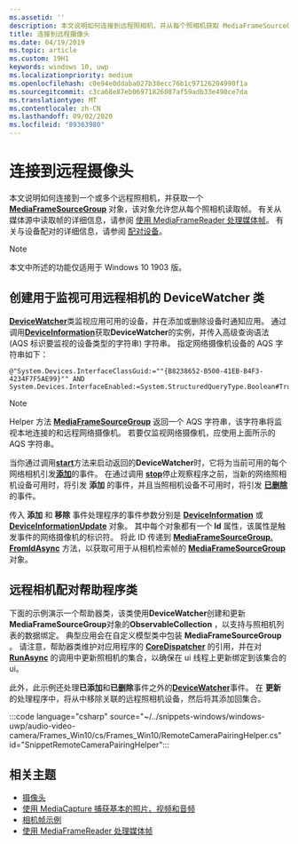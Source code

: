 ```yaml
---
ms.assetid: ''
description: 本文说明如何连接到远程照相机，并从每个照相机获取 MediaFrameSourceGroup 来检索帧。
title: 连接到远程摄像头
ms.date: 04/19/2019
ms.topic: article
ms.custom: 19H1
keywords: windows 10, uwp
ms.localizationpriority: medium
ms.openlocfilehash: c0e94e0ddaba027b38ecc76b1c97126204990f1a
ms.sourcegitcommit: c3ca68e87eb06971826087af59adb33e490ce7da
ms.translationtype: MT
ms.contentlocale: zh-CN
ms.lasthandoff: 09/02/2020
ms.locfileid: "89363980"
---
```

# <a name="connect-to-remote-cameras"></a>连接到远程摄像头

本文说明如何连接到一个或多个远程照相机，并获取一个 [**MediaFrameSourceGroup**](/uwp/api/Windows.Media.Capture.Frames.MediaFrameSourceGroup) 对象，该对象允许您从每个照相机读取帧。 有关从媒体源中读取帧的详细信息，请参阅 [使用 MediaFrameReader 处理媒体帧](process-media-frames-with-mediaframereader.md)。 有关与设备配对的详细信息，请参阅 [配对设备](../devices-sensors/pair-devices.md)。

> [!NOTE] 
> 本文中所述的功能仅适用于 Windows 10 1903 版。

## <a name="create-a-devicewatcher-class-to-watch-for-available-remote-cameras"></a>创建用于监视可用远程相机的 DeviceWatcher 类

[**DeviceWatcher**](/uwp/api/windows.devices.enumeration.devicewatcher)类监视应用可用的设备，并在添加或删除设备时通知应用。 通过调用[**DeviceInformation**](/uwp/api/windows.devices.enumeration.deviceinformation.createwatcher#Windows_Devices_Enumeration_DeviceInformation_CreateWatcher_System_String_)获取**DeviceWatcher**的实例，并传入高级查询语法 (AQS 标识要监视的设备类型的字符串) 字符串。 指定网络摄像机设备的 AQS 字符串如下：

```
@"System.Devices.InterfaceClassGuid:=""{B8238652-B500-41EB-B4F3-4234F7F5AE99}"" AND System.Devices.InterfaceEnabled:=System.StructuredQueryType.Boolean#True"
```

> [!NOTE] 
> Helper 方法 [**MediaFrameSourceGroup**](/uwp/api/windows.media.capture.frames.mediaframesourcegroup.getdeviceselector) 返回一个 AQS 字符串，该字符串将监视本地连接的和远程网络摄像机。 若要仅监视网络摄像机，应使用上面所示的 AQS 字符串。


当你通过调用[**start**](/uwp/api/windows.devices.enumeration.devicewatcher.start)方法来启动返回的**DeviceWatcher**时，它将为当前可用的每个网络相机引发[**添加**](/uwp/api/windows.devices.enumeration.devicewatcher.added)的事件。 在通过调用 [**stop**](/uwp/api/windows.devices.enumeration.devicewatcher.stop)停止观察程序之前，当新的网络照相机设备可用时，将引发 **添加** 的事件，并且当照相机设备不可用时，将引发 [**已删除**](/uwp/api/windows.devices.enumeration.devicewatcher.removed) 的事件。

传入 **添加** 和 **移除** 事件处理程序的事件参数分别是 [**DeviceInformation**](/uwp/api/Windows.Devices.Enumeration.DeviceInformation) 或 [**DeviceInformationUpdate**](/uwp/api/windows.devices.enumeration.deviceinformationupdate) 对象。 其中每个对象都有一个 **Id** 属性，该属性是触发事件的网络摄像机的标识符。 将此 ID 传递到 [**MediaFrameSourceGroup. FromIdAsync**](/uwp/api/windows.media.capture.frames.mediaframesourcegroup.fromidasync) 方法，以获取可用于从相机检索帧的 [**MediaFrameSourceGroup**](/uwp/api/windows.media.capture.frames.mediaframesourcegroup.fromidasync) 对象。

## <a name="remote-camera-pairing-helper-class"></a>远程相机配对帮助程序类

下面的示例演示一个帮助器类，该类使用**DeviceWatcher**创建和更新**MediaFrameSourceGroup**对象的**ObservableCollection** ，以支持与照相机列表的数据绑定。 典型应用会在自定义模型类中包装 **MediaFrameSourceGroup** 。 请注意，帮助器类维护对应用程序的 [**CoreDispatcher**](/uwp/api/Windows.UI.Core.CoreDispatcher) 的引用，并在对 [**RunAsync**](/uwp/api/windows.ui.core.coredispatcher.runasync) 的调用中更新照相机的集合，以确保在 ui 线程上更新绑定到该集合的 ui。

此外，此示例还处理**已添加**和**已删除**事件之外的[**DeviceWatcher**](/uwp/api/windows.devices.enumeration.devicewatcher.updated)事件。 在 **更新** 的处理程序中，将从中移除关联的远程照相机设备，然后将其添加回集合。

:::code language="csharp" source="~/../snippets-windows/windows-uwp/audio-video-camera/Frames_Win10/cs/Frames_Win10/RemoteCameraPairingHelper.cs" id="SnippetRemoteCameraPairingHelper":::


## <a name="related-topics"></a>相关主题

* [摄像头](camera.md)
* [使用 MediaCapture 捕获基本的照片、视频和音频](basic-photo-video-and-audio-capture-with-MediaCapture.md)
* [相机帧示例](https://github.com/Microsoft/Windows-universal-samples/tree/master/Samples/CameraFrames)
* [使用 MediaFrameReader 处理媒体帧](process-media-frames-with-mediaframereader.md)
 

 
